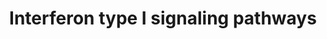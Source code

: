 ---
annotations:
- id: PW:0000209
  parent: signaling pathway
  type: Pathway Ontology
  value: Jak-Stat signaling pathway
- id: PW:0000023
  parent: regulatory pathway
  type: Pathway Ontology
  value: immune response pathway
authors:
- Sham.uk
- MaintBot
- Jildau
- Khanspers
- MartijnVanIersel
- Egonw
- AlexanderPico
citedin:
- link: PMC9015122
- link: PMC7339012
- link: PMC6420824
description: The type I IFNs (IFNα family, IFNβ, IFNω, IFNε and IFNκ) all bind to
  and signal via the type I IFN receptor complex. The type I receptor consists of
  two main IFNAR1, IFNAR2c receptor chains and other accessory proteins. The pathway
  above  (WP585) describes the Type I Interferon signaling pathways and shows both
  classical IFN signaling via the JAK-STAT pathway (dark lines) and other non-canonical
  IFN signaling pathways.   Proteins on this pathway have targeted assays available
  via the [https://assays.cancer.gov/available_assays?wp_id=WP585 CPTAC Assay Portal]
last-edited: 2019-09-17
ndex: f16f1748-8b61-11eb-9e72-0ac135e8bacf
organisms:
- Homo sapiens
redirect_from:
- /index.php/Pathway:WP585
- /instance/WP585
- /instance/WP585_rr107188
revision: r107188
schema-jsonld:
- '@context': https://schema.org/
  '@id': https://wikipathways.github.io/pathways/WP585.html
  '@type': Dataset
  creator:
    '@type': Organization
    name: WikiPathways
  description: The type I IFNs (IFNα family, IFNβ, IFNω, IFNε and IFNκ) all bind to
    and signal via the type I IFN receptor complex. The type I receptor consists of
    two main IFNAR1, IFNAR2c receptor chains and other accessory proteins. The pathway
    above  (WP585) describes the Type I Interferon signaling pathways and shows both
    classical IFN signaling via the JAK-STAT pathway (dark lines) and other non-canonical
    IFN signaling pathways.   Proteins on this pathway have targeted assays available
    via the [https://assays.cancer.gov/available_assays?wp_id=WP585 CPTAC Assay Portal]
  keywords:
  - CBL
  - CREB1
  - CRK
  - CRKL
  - CrkL
  - EIF4A1
  - EIF4B
  - EIF4E
  - EIF4EBP1
  - FRAP1
  - FYN
  - GAB2
  - GDP
  - GNB2L1
  - GTP
  - IFNAR1
  - IFNAR2a
  - IFNAR2b
  - IFNAR2c
  - IRF9
  - IRS1
  - IRS2
  - JAK1
  - Lck
  - MAP2K3
  - MAP2K6
  - MAP3K1
  - MAPK14
  - MAPKAP1
  - MLST8
  - MTOR
  - PDCD4
  - PIAS1
  - PIAS3
  - PIK3CD
  - PIK3R1
  - PIK3R2
  - PRMT1
  - PTPN11
  - PTPN6
  - PTPRC
  - RAP1A
  - RAPGEF1
  - REL
  - RPS6
  - RPS6KA4
  - RPS6KA5
  - RPS6KB1
  - RPTOR
  - Rac1
  - SOCS1
  - SOCS3
  - STAT1
  - STAT2
  - STAT3
  - STAT4
  - STAT5
  - TYK2
  - VAV1
  - Zap70
  license: CC0
  name: Interferon type I signaling pathways
seo: CreativeWork
title: Interferon type I signaling pathways
wpid: WP585
---